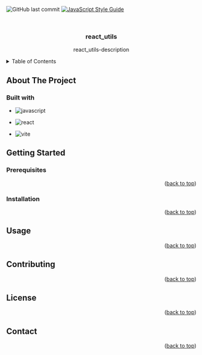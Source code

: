 <a name='readme-top'></a>
![GitHub last commit](https://img.shields.io/github/last-commit/pnoulis/af_admin?style=flat-quare)
[![JavaScript Style Guide](https://img.shields.io/badge/code_style-prettier-brightgreen.svg)](https://prettier.io)

<br />
<div align="center">
<h3 align="center">react_utils</h3>
<p align="center">
react_utils-description
<br/>
</p>
</div>

<details>
 <summary>Table of Contents</summary>
 <ol>
   <li>
      <a href="#about-the-project">About The Project</a>
      <ul>
        <li><a href="#built-with">Built With</a></li>
      </ul>
   </li>
    <li>
      <a href="#getting-started">Getting Started</a>
      <ul>
        <li><a href="#prerequisites">Prerequisites</a></li>
        <li><a href="#installation">Installation</a></li>
      </ul>
    </li>
    <li><a href="#usage">Usage</a></li>
    <li><a href="#roadmap">Roadmap</a></li>
    <li><a href="#contributing">Contributing</a></li>
    <li><a href="#license">License</a></li>
    <li><a href="#contact">Contact</a></li>
    <li><a href="#acknowledgments">Acknowledgments</a></li>
</ol>
</details>

## About The Project

### Built with

- ![javascript](https://img.shields.io/badge/JavaScript-323330?style=for-the-badge&logo=javascript&logoColor=F7DF1E)

- ![react](https://img.shields.io/badge/React-20232A?style=for-the-badge&logo=react&logoColor=61DAFB)

- ![vite](https://img.shields.io/badge/Vite-B73BFE?style=for-the-badge&logo=vite&logoColor=FFD62E)

## Getting Started

### Prerequisites

<p align='right'>(<a href="#readme-top">back to top</a>)</p>

### Installation

<p align='right'>(<a href="#readme-top">back to top</a>)</p>

## Usage

<p align='right'>(<a href="#readme-top">back to top</a>)</p>

## Contributing

<p align='right'>(<a href="#readme-top">back to top</a>)</p>

## License

<p align='right'>(<a href="#readme-top">back to top</a>)</p>

## Contact

<p align='right'>(<a href="#readme-top">back to top</a>)</p>
